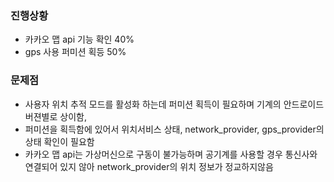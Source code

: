 ### 진행상황
  + 카카오 맵 api 기능 확인 40%
  + gps 사용 퍼미션 획등 50%

### 문제점
  + 사용자 위치 추적 모드를 활성화 하는데 퍼미션 획득이 필요하며 기계의 안드로이드 버젼별로 상이함,
  + 퍼미션을 획득함에 있어서 위치서비스 상태, network_provider, gps_provider의 상태 확인이 필요함
  + 카카오 맵 api는 가상머신으로 구동이 불가능하며 공기계를 사용할 경우 통신사와 연결되어 있지 않아 network_provider의 위치 정보가 정교하지않음
